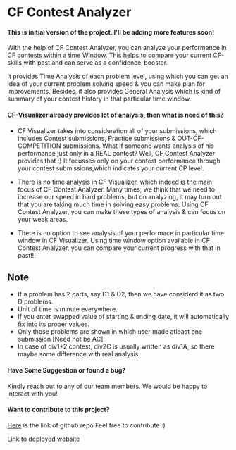 # CF Contest Analyzer
#### This is initial version of the project. I'll be adding more features soon!

With the help of CF Contest Analyzer, you can analyze your performance in CF contests within a time Window. This helps to compare your current CP-skills with past and can serve as a confidence-booster. 


It provides Time Analysis of each problem level, using which you can get an idea of your current problem solving speed & you can make plan for improvements. Besides, it also provides General Analysis which is kind of summary of your contest history in that particular time window.

#### [CF-Visualizer](https://cfviz.netlify.app/) already provides lot of analysis, then what is need of this?

* CF Visualizer takes into consideration all of your submissions, which includes Contest submissions, Practice submissions & OUT-OF-COMPETITION submissions. What if someone wants analysis of his performance just only in a REAL contest? Well, CF Contest Analyzer provides that :) It focusses only on your contest performance through your contest submissions,which indicates your current CP level.

* There is no time analysis in CF Visualizer, which indeed is the main focus of CF Contest Analyzer. Many times, we think that we need to increase our speed in hard problems, but on analyzing, it may turn out that you are taking much time in solving easy problems. Using CF Contest Analyzer, you can make these types of analysis & can focus on your weak areas.

* There is no option to see analysis of your performace in particular time window in CF Visualizer. Using time window option available in CF Contest Analyzer, you can compare your current progress with that in past!!!

## Note
* If a problem has 2 parts, say D1 & D2, then we have considerd it as two D problems.
* Unit of time is minute everywhere.
* If you enter swapped value of starting & ending date, it will automatically fix into its proper values.
* Only those problems are shown in which user made atleast one submission [Need not be AC].
* In case of div1+2 contest, div2C is usually written as div1A, so there maybe some difference with real analysis.

#### Have Some Suggestion or found a bug? 
Kindly reach out to any of our team members. We would be happy to interact with you!
#### Want to contribute to this project?
[Here](https://github.com/Ritikjainrj18/CF_Contest_Analyzer) is the link of github repo.Feel free to contribute :)

[Link](https://cf-contest-analyzer.herokuapp.com/) to deployed website
